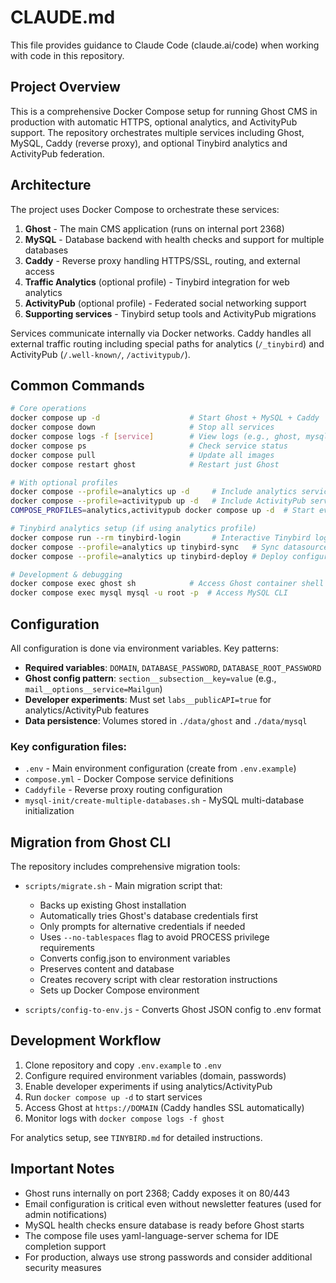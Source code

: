 # CLAUDE.md

This file provides guidance to Claude Code (claude.ai/code) when working with code in this repository.

## Project Overview

This is a comprehensive Docker Compose setup for running Ghost CMS in production with automatic HTTPS, optional analytics, and ActivityPub support. The repository orchestrates multiple services including Ghost, MySQL, Caddy (reverse proxy), and optional Tinybird analytics and ActivityPub federation.

## Architecture

The project uses Docker Compose to orchestrate these services:

1. **Ghost** - The main CMS application (runs on internal port 2368)
2. **MySQL** - Database backend with health checks and support for multiple databases
3. **Caddy** - Reverse proxy handling HTTPS/SSL, routing, and external access
4. **Traffic Analytics** (optional profile) - Tinybird integration for web analytics
5. **ActivityPub** (optional profile) - Federated social networking support
6. **Supporting services** - Tinybird setup tools and ActivityPub migrations

Services communicate internally via Docker networks. Caddy handles all external traffic routing including special paths for analytics (`/_tinybird`) and ActivityPub (`/.well-known/`, `/activitypub/`).

## Common Commands

```bash
# Core operations
docker compose up -d                    # Start Ghost + MySQL + Caddy
docker compose down                     # Stop all services
docker compose logs -f [service]        # View logs (e.g., ghost, mysql, caddy)
docker compose ps                       # Check service status
docker compose pull                     # Update all images
docker compose restart ghost            # Restart just Ghost

# With optional profiles
docker compose --profile=analytics up -d     # Include analytics services
docker compose --profile=activitypub up -d   # Include ActivityPub services
COMPOSE_PROFILES=analytics,activitypub docker compose up -d  # Start everything

# Tinybird analytics setup (if using analytics profile)
docker compose run --rm tinybird-login       # Interactive Tinybird login
docker compose --profile=analytics up tinybird-sync   # Sync datasources/pipes
docker compose --profile=analytics up tinybird-deploy # Deploy configuration

# Development & debugging
docker compose exec ghost sh            # Access Ghost container shell
docker compose exec mysql mysql -u root -p  # Access MySQL CLI
```

## Configuration

All configuration is done via environment variables. Key patterns:

- **Required variables**: `DOMAIN`, `DATABASE_PASSWORD`, `DATABASE_ROOT_PASSWORD`
- **Ghost config pattern**: `section__subsection__key=value` (e.g., `mail__options__service=Mailgun`)
- **Developer experiments**: Must set `labs__publicAPI=true` for analytics/ActivityPub features
- **Data persistence**: Volumes stored in `./data/ghost` and `./data/mysql`

### Key configuration files:
- `.env` - Main environment configuration (create from `.env.example`)
- `compose.yml` - Docker Compose service definitions
- `Caddyfile` - Reverse proxy routing configuration
- `mysql-init/create-multiple-databases.sh` - MySQL multi-database initialization

## Migration from Ghost CLI

The repository includes comprehensive migration tools:

- `scripts/migrate.sh` - Main migration script that:
  - Backs up existing Ghost installation
  - Automatically tries Ghost's database credentials first
  - Only prompts for alternative credentials if needed
  - Uses `--no-tablespaces` flag to avoid PROCESS privilege requirements
  - Converts config.json to environment variables
  - Preserves content and database
  - Creates recovery script with clear restoration instructions
  - Sets up Docker Compose environment

- `scripts/config-to-env.js` - Converts Ghost JSON config to .env format

## Development Workflow

1. Clone repository and copy `.env.example` to `.env`
2. Configure required environment variables (domain, passwords)
3. Enable developer experiments if using analytics/ActivityPub
4. Run `docker compose up -d` to start services
5. Access Ghost at `https://DOMAIN` (Caddy handles SSL automatically)
6. Monitor logs with `docker compose logs -f ghost`

For analytics setup, see `TINYBIRD.md` for detailed instructions.

## Important Notes

- Ghost runs internally on port 2368; Caddy exposes it on 80/443
- Email configuration is critical even without newsletter features (used for admin notifications)
- MySQL health checks ensure database is ready before Ghost starts
- The compose file uses yaml-language-server schema for IDE completion support
- For production, always use strong passwords and consider additional security measures
